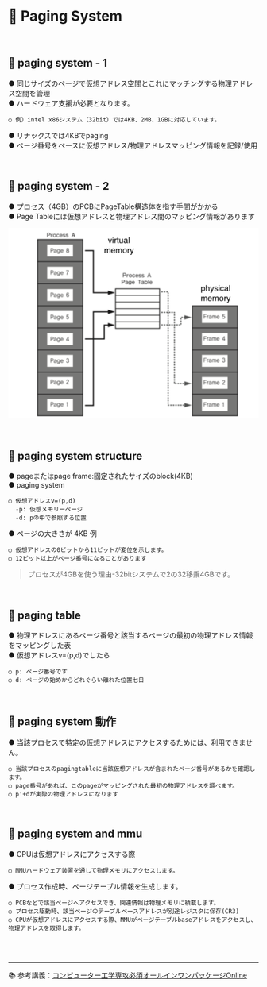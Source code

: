 # 🔑 Paging System

<br>

## 📌 paging system - 1

● 同じサイズのページで仮想アドレス空間とこれにマッチングする物理アドレス空間を管理<br>
● ハードウェア支援が必要となります。
```
○ 例）intel x86システム（32bit）では4KB、2MB、1GBに対応しています。
```
● リナックスでは4KBでpaging<br>
● ページ番号をベースに仮想アドレス/物理アドレスマッピング情報を記録/使用<br>

<br>

## 📌 paging system - 2

● プロセス（4GB）のPCBにPageTable構造体を指す手間がかかる<br>
● Page Tableには仮想アドレスと物理アドレス間のマッピング情報があります<br>

![PagingTable](./image/paging_table.png)

<br>

## 📌 paging system structure

● pageまたはpage frame:固定されたサイズのblock(4KB)<br>
● paging system
```
○ 仮想アドレスv=(p,d)
  -p: 仮想メモリーページ
  -d: pの中で参照する位置
```
● ページの大きさが 4KB 例
```
○ 仮想アドレスの0ビットから11ビットが変位を示します。
○ 12ビット以上がページ番号になることがあります
```

> プロセスが4GBを使う理由-32bitシステムで2の32移乗4GBです。

<br>

## 📌 paging table

● 物理アドレスにあるページ番号と該当するページの最初の物理アドレス情報をマッピングした表<br>
● 仮想アドレスv=(p,d)でしたら
```
○ p: ページ番号です
○ d: ページの始めからどれぐらい離れた位置七日
```

<br>

## 📌 paging system 動作

● 当該プロセスで特定の仮想アドレスにアクセスするためには、利用できません。
```
○ 当該プロセスのpagingtableに当該仮想アドレスが含まれたページ番号があるかを確認します。
○ page番号があれば、このpageがマッピングされた最初の物理アドレスを調べます。
○ p'+dが実際の物理アドレスになります
```

<br>

## 📌 paging system and mmu

● CPUは仮想アドレスにアクセスする際
```
○ MMUハードウェア装置を通して物理メモリにアクセスします。
```
● プロセス作成時、ページテーブル情報を生成します。
```
○ PCBなどで該当ページへアクセスでき、関連情報は物理メモリに積載します。
○ プロセス駆動時、該当ページのテーブルベースアドレスが別途レジスタに保存(CR3)
○ CPUが仮想アドレスにアクセスする際、MMUがページテーブルbaseアドレスをアクセスし、物理アドレスを取得します。
```

<br>
<br>

---

📚 参考講義：[コンピューター工学専攻必須オールインワンパッケージOnline](https://fastcampus.co.kr/dev_online_cs)